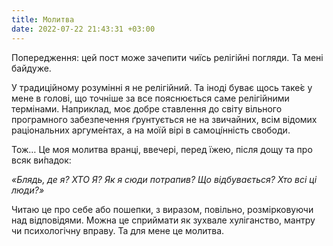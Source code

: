 ```yaml
---
title: Молитва
date: 2022-07-22 21:43:31 +03:00
---
```


Попередження: цей пост може зачепити чиїсь релігійні погляди. Та мені байдуже.

У традиційному розумінні я не релігійний. Та іноді буває щось таке́є у мене в голові, що точніше за все пояснюється саме релігійними термінами. Наприклад, моє добре ставлення до світу вільного програмного забезпечення ґрунтується не на звичайних, всім відомих раціональних аргуме́нтах, а на моїй вірі в самоці́нність свободи.

Тож… Це моя молитва вранці, ввечері, перед їжею, після дощу та про всяк ви́падок:

_«Блядь, де я? ХТО Я? Як я сюди потрапив? Що відбувається? Хто всі ці люди?»_

Читаю це про себе або пошепки, з виразом, повільно, розмірковуючи над відповідями. Можна це сприймати як зухвале хуліганство, мантру чи психологічну вправу. Та для мене це молитва.
